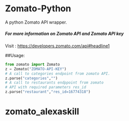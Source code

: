 # Zomato-Python
A python Zomato API wrapper.

##### For more information on Zomato API and Zomato API key
Visit : https://developers.zomato.com/api#headline1

##Usage:
```python
from zomato import Zomato
z = Zomato("ZOMATO-API-KEY")
# A call to categories endpoint from zomato API.
z.parse("categories","")
# A call to restaurants endppoint from zomato 
# API with required parameters res_id
z.parse("restaurant","res_id=16774318")
```
# zomato_alexaskill
